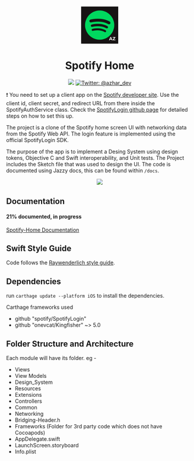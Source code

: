 <p align="center">
  <img width="100" src="app-icon.png" />
   <br>
  <h1 align = "center">Spotify Home</h1>
</p>

<p align="center">
    <img src="https://img.shields.io/badge/Swift-5.1-brightgreen.svg" />
    <a href="https://twitter.com/azhar_dev">
        <img src="https://img.shields.io/badge/Contact-%40azhar__dev-blue" alt="Twitter: @azhar_dev" />
    </a>
</p>

:exclamation: You need to set up a client app on the [Spotify developer site](https://developer.spotify.com/dashboard/). Use the client id, client secret, and redirect URL from there inside the SpotifyAuthService class. Check the [SpotifyLogin github page](https://github.com/spotify/SpotifyLogin) for detailed steps on how to set this up.

The project is a clone of the Spotify home screen UI with networking data from the Spotify Web API. The login feature is implemented using the official SpotifyLogin SDK. 

The purpose of the app is to implement a Desing System using design tokens, Objective C and Swift interoperability, and Unit tests. The Project includes the Sketch file that was used to design the UI. The code is documented using Jazzy docs, this can be found within `/docs`. 

<p align="center">
  <img width="360" src="spt-clone-preview.gif">
</p>


## Documentation
#### 21% documented, in progress
[Spotify-Home Documentation](https://iamazhar.github.io/spotify-home/)

## Swift Style Guide

Code follows the [Raywenderlich style guide](https://github.com/raywenderlich/swift-style-guide).

## Dependencies

run `carthage update --platform iOS` to install the dependencies.

Carthage frameworks used
- github "spotify/SpotifyLogin"
- github "onevcat/Kingfisher" ~> 5.0

## Folder Structure and Architecture

Each module will have its folder. eg -
- Views
- View Models
- Design_System
- Resources
- Extensions
- Controllers
- Common
- Networking
- Bridging-Header.h
- Frameworks (Folder for 3rd party code which does not have Cocoapods)
- AppDelegate.swift
- LaunchScreen.storyboard
- Info.plist
